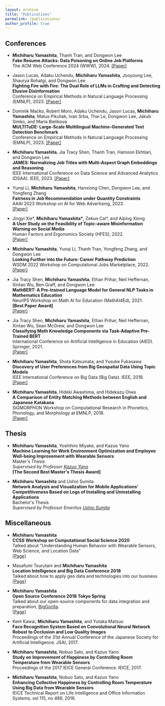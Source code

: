 ```yaml
---
layout: archive
title: "Publications"
permalink: /publications/
author_profile: true
---
```


## Conferences
- __Michiharu Yamashita__, Thanh Tran, and Dongwon Lee  
**Fake Resume Attacks: Data Poisoning on Online Job Platforms**  
The ACM Web Conference 2024 (WWW), 2024.
[\[Paper\]](https://pike.psu.edu/publications/www24.pdf)

- Jason Lucas, Adaku Uchendu, __Michiharu Yamashita__, Jooyoung Lee, Shaurya Rohatgi, and Dongwon Lee  
**Fighting Fire with Fire: The Dual Role of LLMs in Crafting and Detecting Elusive Disinformation**  
Conference on Empirical Methods in Natural Language Processing (EMNLP), 2023.
[\[Paper\]](https://pike.psu.edu/publications/emnlp23-f3.pdf)

- Dominik Macko, Robert Moro, Adaku Uchendu, Jason Lucas, __Michiharu Yamashita__, Matus Pikuliak, Ivan Srba, Thai Le, Dongwon Lee, Jakub Simko, and Maria Bielikova  
**MULTITuDE: Large-Scale Multilingual Machine-Generated Text Detection Benchmark**  
Conference on Empirical Methods in Natural Language Processing (EMNLP), 2023.
[\[Paper\]](https://pike.psu.edu/publications/emnlp23-multitude.pdf)

- __Michiharu Yamashita__, Jia Tracy Shen, Thanh Tran, Hamoon Ekhtiari, and Dongwon Lee  
**JAMES: Normalizing Job Titles with Multi-Aspect Graph Embeddings and Reasoning**  
IEEE International Conference on Data Science and Advanced Analytics (DSAA). IEEE, 2023.
[\[Paper\]](https://ieeexplore.ieee.org/abstract/document/10302559)

- Yunqi Li, __Michiharu Yamashita__, Hanxiong Chen, Dongwon Lee, and Yongfeng Zhang  
**Fairness in Job Recommendation under Quantity Constraints**  
AAAI 2023 Workshop on AI for Web Advertising, 2023.  
[\[Paper\]](https://pike.psu.edu/publications/aaai23-fair.pdf)

- Jingyi Xie\*, __Michiharu Yamashita\*__, Zekun Cai\*, and Aiping Xiong  
**A User Study on the Feasibility of Topic-aware Misinformation Warning on Social Media**  
Human Factors and Ergonomics Society (HFES), 2022.  
[\[Paper\]](https://journals.sagepub.com/doi/abs/10.1177/1071181322661252)

- __Michiharu Yamashita__, Yunqi Li, Thanh Tran, Yongfeng Zhang, and Dongwon Lee  
**Looking Further into the Future: Career Pathway Prediction**  
WSDM 2022 Workshop on Computational Jobs Marketplace, 2022.  
[\[Paper\]](https://compjobs.github.io/assets/paper_8.pdf)

- Jia Tracy Shen, __Michiharu Yamashita__, Ethan Prihar, Neil Heffernan, Xintao Wu, Ben Graff, and Dongwon Lee  
**MathBERT: A Pre-trained Language Model for General NLP Tasks in Mathematics Education**  
NeurIPS Workshop on Math AI for Education (MathAI4Ed), 2021.  
__[Best Paper Award]__  
[\[Paper\]](https://pike.psu.edu/publications/mathai4ed21.pdf)

- Jia Tracy Shen, __Michiharu Yamashita__, Ethan Prihar, Neil Heffernan, Xintao Wu, Sean McGrew, and Dongwon Lee  
**Classifying Math Knowledge Components via Task-Adaptive Pre-Trained BERT**  
International Conference on Artificial Intelligence in Education (AIED). Springer, 2021.  
[\[Paper\]](https://pike.psu.edu/publications/aied21.pdf)

- __Michiharu Yamashita__, Shota Katsumata, and Yusuke Fukasawa  
**Discovery of User Preferences from Big Geospatial Data Using Topic Models**  
IEEE International Conference on Big Data (Big Data). IEEE, 2018.  
[\[Paper\]](https://ieeexplore.ieee.org/document/8622625)

- __Michiharu Yamashita__, Hideki Awashima, and Hidekazu Oiwa  
**A Comparison of Entity Matching Methods between English and Japanese Katakana**  
SIGMORPHON Workshop on Computational Research in Phonetics, Phonology, and Morphology at EMNLP, 2018.   
[\[Paper\]](https://www.aclweb.org/anthology/W18-5809)


## Thesis
- __Michiharu Yamashita__, Yoshihiro Miyake, and Kazuo Yano  
**Machine Learning for Work Environment Optimization and Employee Well-being Improvement with Wearable Sensors**  
Master's Thesis  
*Supervised by Professor [Kazuo Yano](https://scholar.google.co.jp/citations?hl=ja&user=tqMGsJwAAAAJ)*  
__[The Second Best Master's Thesis Award]__  

- __Michiharu Yamashita__ and Ushio Sumita  
**Network Analysis and Visualization for Mobile Applications’ Competitiveness Based on Logs of
Installing and Uninstalling Applications**  
Bachelor's Thesis  
*Supervised by Professor Emeritus [Ushio Sumita](https://researchmap.jp/read0078304/?lang=english)*


## Miscellaneous
- __Michiharu Yamashita__  
**CCSS Workshop on Computational Social Science 2020**  
Talked about "Understanding Human Behavior with Wearable Sensors, Web Science, and Location Data"  
[\[Page\]](https://www.rieb.kobe-u.ac.jp/en/seminar/seminar_all/2019/202001061030.html)

- Masafumi Tsurutani and __Michiharu Yamashita__  
**Location Intelligence and Big Data Conference 2018**  
Talked about how to apply geo data and technologies into our business  
[\[Page\]](https://www.blogwatcher.co.jp/new-s/20180914/)

- __Michiharu Yamashita__  
**Open Source Conference 2018 Tokyo Spring**  
Talked about our open-source components for data integration and preparation, [BigGorilla](https://www.biggorilla.org/).  
[\[Page\]](https://www.ospn.jp/osc2018-spring/modules/article/article.php?articleid=6)

- Kent Kawai, __Michiharu Yamashita__, and Yutaka Matsuo  
**Face Recognition System Based on Convolutional Neural Network Robust to Occlusion and Low Quality Images**  
Proceedings of the 31st Annual Conference of the Japanese Society for Artificial Intelligence. JSAI, 2017.

- __Michiharu Yamashita__, Nobuo Sato, and Kazuo Yano  
**Study on Improvement of Happiness by Controlling Room Temperature from Wearable Sensors**  
Proceedings of the 2017 IEICE General Conference. IEICE, 2017. 

- __Michiharu Yamashita__, Nobuo Sato, and Kazuo Yano  
**Enhancing Collective Happiness by Controlling Room Temperature Using Big Data from Wearable Sensors**  
IEICE Technical Report on Life Intelligence and Office Information Systems, vol 115, no 486, 2016.
